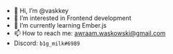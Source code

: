 - 👋 Hi, I’m @vaskkey
- 👀 I’m interested in Frontend development
- 🌱 I’m currently learning Ember.js
- 📫 How to reach me: awraam.waskowski@gmail.com
- Discord: `b1g_milk#6989`

<!---
vaskkey/vaskkey is a ✨ special ✨ repository because its `README.md` (this file) appears on your GitHub profile.
You can click the Preview link to take a look at your changes.
--->
